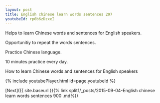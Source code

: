```yaml
---
layout: post
title: English chinese learn words sentences 297 
youtubeId: rp0b6zDzxeI
---
```

 
 
Helps to learn Chinese words and sentences for English speakers.

Opportunitiy to repeat the words sentences. 

Practice Chinese language. 
 
10 minutes practice every day. 
 
How to learn Chinese words and sentences for English speakers 
 
{% include youtubePlayer.html id=page.youtubeId %}
 
 
[Next]({{ site.baseurl }}{% link  split1/_posts/2015-09-04-English chinese learn words sentences 900 .md%})
 
